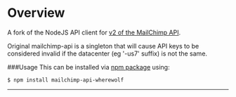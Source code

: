 Overview
=============================================
A fork of the NodeJS API client for [v2 of the MailChimp API](http://apidocs.mailchimp.com/api/2.0/).

Original mailchimp-api is a singleton that will cause API keys to be considered invalid if the datacenter (eg '-us7' suffix) is not the same.


###Usage
This can be installed via [npm package](https://npmjs.org/package/mailchimp-api-wherewolf) using:
```
$ npm install mailchimp-api-wherewolf
```

---

